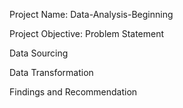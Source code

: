 Project Name: Data-Analysis-Beginning


Project Objective: Problem Statement


Data Sourcing



Data Transformation




Findings and Recommendation


